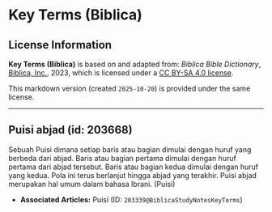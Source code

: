 # Key Terms (Biblica)

## License Information

**Key Terms (Biblica)** is based on and adapted from: _Biblica Bible Dictionary_, [Biblica, Inc.](https://www.biblica.com/), 2023, which is licensed under a [CC BY-SA 4.0 license](https://creativecommons.org/licenses/by-sa/4.0/legalcode.en).

This markdown version (created `2025-10-20`) is provided under the same license.



--------------------------------

## Puisi abjad (id: 203668)

Sebuah Puisi dimana setiap baris atau bagian dimulai dengan huruf yang berbeda dari abjad. Baris atau bagian pertama dimulai dengan huruf pertama dari abjad tersebut. Baris atau bagian kedua dimulai dengan huruf yang kedua. Pola ini terus berlanjut hingga abjad yang terakhir. Puisi abjad merupakan hal umum dalam bahasa Ibrani. (Puisi)

* **Associated Articles:** Puisi (ID: `203339@BiblicaStudyNotesKeyTerms`)

